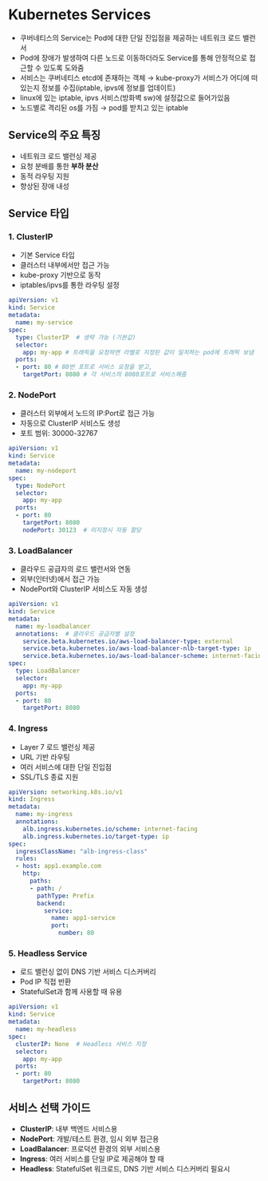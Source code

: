 # Kubernetes Services

- 쿠버네티스의 Service는 Pod에 대한 단일 진입점을 제공하는 네트워크 로드 밸런서
- Pod에 장애가 발생하여 다른 노드로 이동하더라도 Service를 통해 안정적으로 접근할 수 있도록 도와줌
- 서비스는 쿠버네티스 etcd에 존재하는 객체 → kube-proxy가 서비스가 어디에 떠있는지 정보를 수집(iptable, ipvs에 정보를 업데이트)
-  linux에 있는 iptable, ipvs 서비스(방화벽 sw)에 설정값으로 들어가있음
- 노드별로 격리된 os를 가짐 → pod를 받치고 있는 iptable

## Service의 주요 특징
- 네트워크 로드 밸런싱 제공
- 요청 분배를 통한 **부하 분산**
- 동적 라우팅 지원
- 향상된 장애 내성

## Service 타입

### 1. ClusterIP
- 기본 Service 타입
- 클러스터 내부에서만 접근 가능
- kube-proxy 기반으로 동작
- iptables/ipvs를 통한 라우팅 설정

```yaml
apiVersion: v1
kind: Service
metadata:
  name: my-service
spec:
  type: ClusterIP  # 생략 가능 (기본값)
  selector:
    app: my-app # 트래픽을 요청하면 라벨로 지정된 값이 일치하는 pod에 트래픽 보냄
  ports:
  - port: 80 # 80번 포트로 서비스 요청을 받고, 
    targetPort: 8080 # 각 서비스의 8080포트로 서비스해줌
```

### 2. NodePort
- 클러스터 외부에서 노드의 IP:Port로 접근 가능
- 자동으로 ClusterIP 서비스도 생성
- 포트 범위: 30000-32767

```yaml
apiVersion: v1
kind: Service
metadata:
  name: my-nodeport
spec:
  type: NodePort
  selector:
    app: my-app
  ports:
  - port: 80
    targetPort: 8080
    nodePort: 30123  # 미지정시 자동 할당
```

### 3. LoadBalancer
- 클라우드 공급자의 로드 밸런서와 연동
- 외부(인터넷)에서 접근 가능
- NodePort와 ClusterIP 서비스도 자동 생성

```yaml
apiVersion: v1
kind: Service
metadata:
  name: my-loadbalancer
  annotations:  # 클라우드 공급자별 설정
    service.beta.kubernetes.io/aws-load-balancer-type: external
    service.beta.kubernetes.io/aws-load-balancer-nlb-target-type: ip
    service.beta.kubernetes.io/aws-load-balancer-scheme: internet-facing
spec:
  type: LoadBalancer
  selector:
    app: my-app
  ports:
  - port: 80
    targetPort: 8080
```

### 4. Ingress
- Layer 7 로드 밸런싱 제공
- URL 기반 라우팅
- 여러 서비스에 대한 단일 진입점
- SSL/TLS 종료 지원

```yaml
apiVersion: networking.k8s.io/v1
kind: Ingress
metadata:
  name: my-ingress
  annotations:
    alb.ingress.kubernetes.io/scheme: internet-facing
    alb.ingress.kubernetes.io/target-type: ip
spec:
  ingressClassName: "alb-ingress-class"
  rules:
  - host: app1.example.com
    http:
      paths:
      - path: /
        pathType: Prefix
        backend:
          service:
            name: app1-service
            port:
              number: 80
```

### 5. Headless Service
- 로드 밸런싱 없이 DNS 기반 서비스 디스커버리
- Pod IP 직접 반환
- StatefulSet과 함께 사용할 때 유용

```yaml
apiVersion: v1
kind: Service
metadata:
  name: my-headless
spec:
  clusterIP: None  # Headless 서비스 지정
  selector:
    app: my-app
  ports:
  - port: 80
    targetPort: 8080
```

## 서비스 선택 가이드
- **ClusterIP**: 내부 백엔드 서비스용
- **NodePort**: 개발/테스트 환경, 임시 외부 접근용
- **LoadBalancer**: 프로덕션 환경의 외부 서비스용
- **Ingress**: 여러 서비스를 단일 IP로 제공해야 할 때
- **Headless**: StatefulSet 워크로드, DNS 기반 서비스 디스커버리 필요시